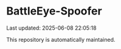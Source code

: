 # BattleEye-Spoofer

Last updated: 2025-06-08 22:05:18

This repository is automatically maintained.
